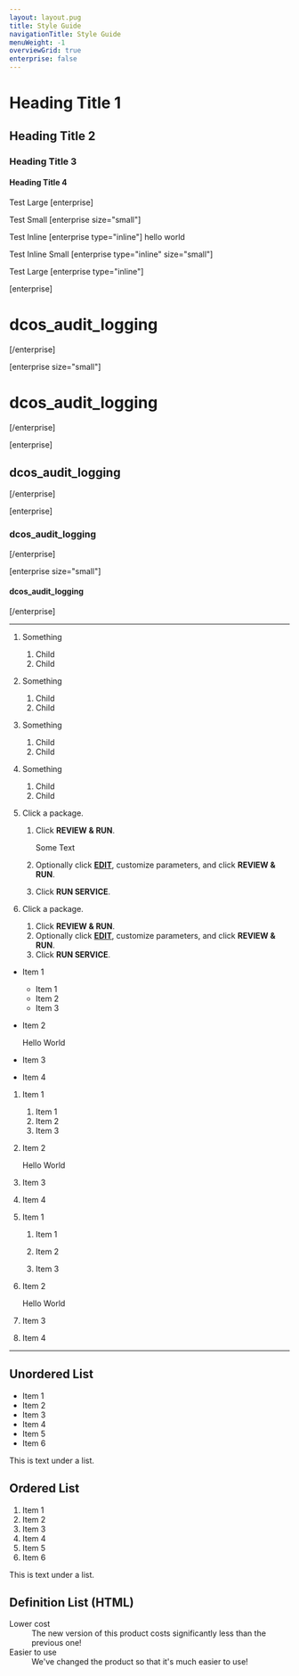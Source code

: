 ```yaml
---
layout: layout.pug
title: Style Guide
navigationTitle: Style Guide
menuWeight: -1
overviewGrid: true
enterprise: false
---
```


# Heading Title 1

## Heading Title 2

### Heading Title 3

#### Heading Title 4

Test Large
[enterprise]

Test Small
[enterprise size="small"]

Test Inline [enterprise type="inline"] hello world

Test Inline Small [enterprise type="inline" size="small"]

Test Large
[enterprise type="inline"]

[enterprise]
# dcos_audit_logging
[/enterprise]

[enterprise size="small"]
# dcos_audit_logging
[/enterprise]

[enterprise]
## dcos_audit_logging
[/enterprise]

[enterprise]
### dcos_audit_logging
[/enterprise]

[enterprise size="small"]
#### dcos_audit_logging
[/enterprise]

---

1. Something
    1. Child
    1. Child
1. Something
    1. Child
    1. Child
1. Something
    1. Child
    1. Child
1. Something
    1. Child
    1. Child


1.  Click a package.
    1. Click **REVIEW & RUN**.

        Some Text

    1. Optionally click [**EDIT**](/docs/1.10/deploying-services/config-universe-service/), customize parameters, and click **REVIEW & RUN**.
    1. Click **RUN SERVICE**.


1.  Click a package.
    1. Click **REVIEW & RUN**.
    1. Optionally click [**EDIT**](/docs/1.10/deploying-services/config-universe-service/), customize parameters, and click **REVIEW & RUN**.
    1. Click **RUN SERVICE**.



* Item 1
    * Item 1
    * Item 2
    * Item 3
* Item 2

    Hello World

* Item 3
* Item 4


1. Item 1
    1. Item 1
    1. Item 2
    1. Item 3
1. Item 2

    Hello World

1. Item 3
1. Item 4


1. Item 1

    1. Item 1

    1. Item 2

    1. Item 3

1. Item 2

    Hello World

1. Item 3

1. Item 4

---

## Unordered List

- Item 1
- Item 2
- Item 3
- Item 4
- Item 5
- Item 6

This is text under a list.

## Ordered List

1. Item 1
2. Item 2
3. Item 3
4. Item 4
5. Item 5
6. Item 6

This is text under a list.

## Definition List (HTML)

<dl>
  <dt>Lower cost</dt>
  <dd>The new version of this product costs significantly less than the previous one!</dd>
  <dt>Easier to use</dt>
  <dd>We've changed the product so that it's much easier to use!</dd>
</dl>